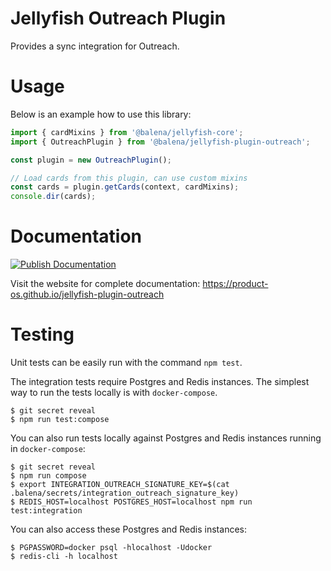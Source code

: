 # Jellyfish Outreach Plugin

Provides a sync integration for Outreach.

# Usage

Below is an example how to use this library:

```js
import { cardMixins } from '@balena/jellyfish-core';
import { OutreachPlugin } from '@balena/jellyfish-plugin-outreach';

const plugin = new OutreachPlugin();

// Load cards from this plugin, can use custom mixins
const cards = plugin.getCards(context, cardMixins);
console.dir(cards);
```

# Documentation

[![Publish Documentation](https://github.com/product-os/jellyfish-plugin-outreach/actions/workflows/publish-docs.yml/badge.svg)](https://github.com/product-os/jellyfish-plugin-outreach/actions/workflows/publish-docs.yml)

Visit the website for complete documentation: https://product-os.github.io/jellyfish-plugin-outreach

# Testing

Unit tests can be easily run with the command `npm test`.

The integration tests require Postgres and Redis instances. The simplest way to run the tests locally is with `docker-compose`.

```
$ git secret reveal
$ npm run test:compose
```

You can also run tests locally against Postgres and Redis instances running in `docker-compose`:
```
$ git secret reveal
$ npm run compose
$ export INTEGRATION_OUTREACH_SIGNATURE_KEY=$(cat .balena/secrets/integration_outreach_signature_key)
$ REDIS_HOST=localhost POSTGRES_HOST=localhost npm run test:integration
```

You can also access these Postgres and Redis instances:
```
$ PGPASSWORD=docker psql -hlocalhost -Udocker
$ redis-cli -h localhost
```
